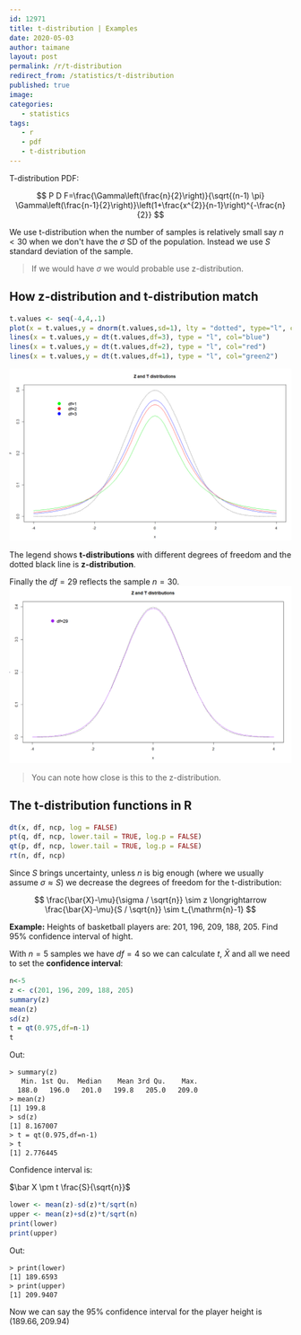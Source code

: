 ```yaml
---
id: 12971
title: t-distribution | Examples
date: 2020-05-03
author: taimane
layout: post
permalink: /r/t-distribution
redirect_from: /statistics/t-distribution
published: true
image: 
categories: 
   - statistics
tags:
   - r
   - pdf
   - t-distribution
---
```

<script type="text/x-mathjax-config">
    MathJax.Hub.Config({
      tex2jax: {
        skipTags: ['script', 'noscript', 'style', 'textarea', 'pre'],
        inlineMath: [['$','$']]
      }
    });
</script>
<script src="https://cdn.mathjax.org/mathjax/latest/MathJax.js?config=TeX-AMS-MML_HTMLorMML" type="text/javascript"></script>

T-distribution PDF:

$$
P D F=\frac{\Gamma\left(\frac{n}{2}\right)}{\sqrt{(n-1) \pi} \Gamma\left(\frac{n-1}{2}\right)}\left(1+\frac{x^{2}}{n-1}\right)^{-\frac{n}{2}}
$$

We use t-distribution when the number of samples is relatively small say $n<30$ when we don't have the $\sigma$ SD of the population. Instead we use $S$ standard deviation of the sample.

> If we would have $\sigma$ we would probable use z-distribution.

## How z-distribution and t-distribution match

```R
t.values <- seq(-4,4,.1)
plot(x = t.values,y = dnorm(t.values,sd=1), lty = "dotted", type="l", col="black", ylim = c(0,.4), xlab = "x", ylab = "y")
lines(x = t.values,y = dt(t.values,df=3), type = "l", col="blue")
lines(x = t.values,y = dt(t.values,df=2), type = "l", col="red")
lines(x = t.values,y = dt(t.values,df=1), type = "l", col="green2")
```

![t-distribution](/wp-content/uploads/2021/03/t-distribution.png)

The legend shows **t-distributions** with different degrees of freedom and the dotted black line is **z-distribution**.


Finally the $df=29$ reflects the sample $n=30$. 
![t-distribution](/wp-content/uploads/2021/03/t-distribution30.png)

> You can note how close is this to the z-distribution.


## The t-distribution functions in R

```r
dt(x, df, ncp, log = FALSE)
pt(q, df, ncp, lower.tail = TRUE, log.p = FALSE)
qt(p, df, ncp, lower.tail = TRUE, log.p = FALSE)
rt(n, df, ncp)
```

Since $S$ brings uncertainty, unless $n$ is big enough (where we usually assume $\sigma \approx S$) we decrease the degrees of freedom for the t-distribution:


$$
\frac{\bar{X}-\mu}{\sigma / \sqrt{n}} \sim z \longrightarrow \frac{\bar{X}-\mu}{S / \sqrt{n}} \sim t_{\mathrm{n}-1}
$$

**Example:** Heights of basketball players are:
201, 196, 209, 188, 205. Find 95% confidence interval of hight.

With $n=5$ samples we have $df=4$ so we can calculate $t$, $\bar X$ and all we need to set the **confidence interval**:

```R
n<-5
z <- c(201, 196, 209, 188, 205)
summary(z)
mean(z)
sd(z)
t = qt(0.975,df=n-1)
t
```

Out:
```
> summary(z)
   Min. 1st Qu.  Median    Mean 3rd Qu.    Max. 
  188.0   196.0   201.0   199.8   205.0   209.0 
> mean(z)
[1] 199.8
> sd(z)
[1] 8.167007
> t = qt(0.975,df=n-1)
> t
[1] 2.776445
```

Confidence interval is:

$\bar X \pm t \frac{S}{\sqrt{n}}$

```R
lower <- mean(z)-sd(z)*t/sqrt(n)
upper <- mean(z)+sd(z)*t/sqrt(n)
print(lower)
print(upper)
```

Out:
```
> print(lower)
[1] 189.6593
> print(upper)
[1] 209.9407
```

Now we can say the 95% confidence interval for the player height is $(189.66, 209.94)$